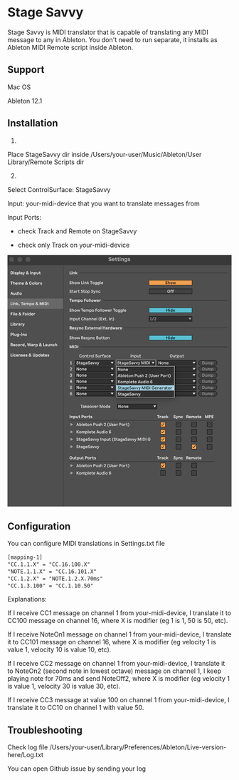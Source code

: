 # Stage Savvy

Stage Savvy is MIDI translator that is capable of translating any MIDI message to any in Ableton. You don't need to run separate, it installs as Ableton MIDI Remote script inside Ableton.

## Support

Mac OS

Ableton 12.1

## Installation

1)

Place StageSavvy dir inside /Users/your-user/Music/Ableton/User Library/Remote Scripts dir

2)

Select ControlSurface: StageSavvy

Input: your-midi-device that you want to translate messages from

Input Ports:

* check Track and Remote on StageSavvy

* check only Track on your-midi-device

![Configuration](images/Configuration.png)

## Configuration

You can configure MIDI translations in Settings.txt file

```
[mapping-1]
"CC.1.1.X" = "CC.16.100.X"
"NOTE.1.1.X" = "CC.16.101.X"
"CC.1.2.X" = "NOTE.1.2.X.70ms"
"CC.1.3.100" = "CC.1.10.50"
```

Explanations:

If I receive CC1 message on channel 1 from your-midi-device, I translate it to CC100 message on channel 16, where X is modifier (eg 1 is 1, 50 is 50, etc).

If I receive NoteOn1 message on channel 1 from your-midi-device, I translate it to CC101 message on channel 16, where X is modifier (eg velocity 1 is value 1, velocity 10 is value 10, etc).

If I receive CC2 message on channel 1 from your-midi-device, I translate it to NoteOn2 (second note in lowest octave) message on channel 1, I keep playing note for 70ms and send NoteOff2, where X is modifier (eg velocity 1 is value 1, velocity 30 is value 30, etc).

If I receive CC3 message at value 100 on channel 1 from your-midi-device, I translate it to CC10 on channel 1 with value 50.

## Troubleshooting

Check log file /Users/your-user/Library/Preferences/Ableton/Live-version-here/Log.txt

You can open Github issue by sending your log

